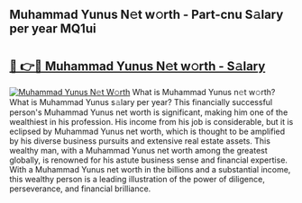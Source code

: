## Muhammad Yunus N𝚎t w𝚘rth - Part-cnu S𝚊lary per year MQ1ui

# <h2><a href="http://gc1n7c.nevu.top/?p=Muhammad+Yunus">🔗 👉🔴 Muhammad Yunus N𝚎t w𝚘rth - S𝚊lary</a></h2>

[![Muhammad Yunus N𝚎t W𝚘rth](https://i.imgur.com/Oavwk0R.jpeg)](http://gc1n7c.nevu.top/?p=Muhammad+Yunus)
What is Muhammad Yunus n𝚎t w𝚘rth? What is Muhammad Yunus s𝚊lary per year?
This financially successful person's Muhammad Yunus net worth is significant, making him one of the wealthiest in his profession. His income from his job is considerable, but it is eclipsed by Muhammad Yunus net worth, which is thought to be amplified by his diverse business pursuits and extensive real estate assets. This wealthy man, with a Muhammad Yunus net worth among the greatest globally, is renowned for his astute business sense and financial expertise. With a Muhammad Yunus net worth in the billions and a substantial income, this wealthy person is a leading illustration of the power of diligence, perseverance, and financial brilliance.
